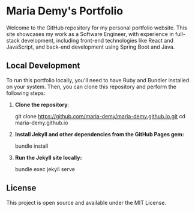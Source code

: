 # Maria Demy's Portfolio

Welcome to the GitHub repository for my personal portfolio website. This site showcases my work as a Software Engineer, with experience in full-stack development, including front-end technologies like React and JavaScript, and back-end development using Spring Boot and Java.

## Local Development

To run this portfolio locally, you'll need to have Ruby and Bundler installed on your system. Then, you can clone this repository and perform the following steps:

1. **Clone the repository**:
   
   git clone https://github.com/maria-demy/maria-demy.github.io.git
   cd maria-demy.github.io

2. **Install Jekyll and other dependencies from the GitHub Pages gem:**

    bundle install

3. **Run the Jekyll site locally:**

    bundle exec jekyll serve

## License

This project is open source and available under the MIT License.

